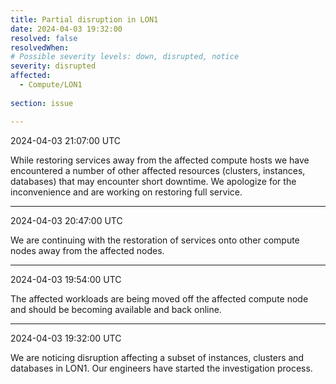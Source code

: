 ```yaml
---
title: Partial disruption in LON1
date: 2024-04-03 19:32:00
resolved: false
resolvedWhen:
# Possible severity levels: down, disrupted, notice
severity: disrupted 
affected:
  - Compute/LON1
    
section: issue

---
```


2024-04-03 21:07:00 UTC

While restoring services away from the affected compute hosts we have encountered a number of other affected resources (clusters, instances, databases) that may encounter short downtime. We apologize for the inconvenience and are working on restoring full service.

---

2024-04-03 20:47:00 UTC

We are continuing with the restoration of services onto other compute nodes away from the affected nodes.

---


2024-04-03 19:54:00 UTC

The affected workloads are being moved off the affected compute node and should be becoming available and back online.

---

2024-04-03 19:32:00 UTC

We are noticing disruption affecting a subset of instances, clusters and databases in LON1. Our engineers have started the investigation process.

